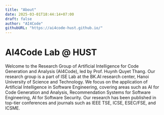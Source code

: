 ```yaml
---
title: "About"
date: 2025-03-01T18:44:14+07:00
draft: false
author: "AI4Code"
githubURL: "https://ai4code-hust.github.io/"
---
```


# AI4Code Lab @ HUST

Welcome to the Research Group of Artificial Intelligence for Code Generation and Analysis (AI4Code), led by Prof. Huynh Quyet Thang. Our research group is a part of ISE Lab at the BK.AI research center, Hanoi University of Science and Technology. We focus on the application of Artificial Intelligence in Software Engineering, covering areas such as AI for Code Generation and Analysis, Recommendation Systems for Software Engineering, AI for Software Security. Our research has been published in top-tier conferences and journals such as IEEE TSE, ICSE, ESEC/FSE, and ICSME.
